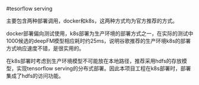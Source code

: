 #tesorflow serving

主要包含两种部署调用，docker和k8s，这两种方式均为官方推荐的方式。

docker部署偏向测试使用，k8s部署为生产环境的部署方式之一，在实际的测试中1000候选的deepFM模型相应耗时约25ms，说明谷歌推荐的生产环境k8s的部署方式响应速度不错，是很实用的。

在k8s部署时考虑到生产环境模型不可能放在本地路径，推荐采用hdfs的存放模型，实现tensorflow serving的分布式部署。因此本项目工程在k8s部署时，部署集成了hdfs的访问功能。